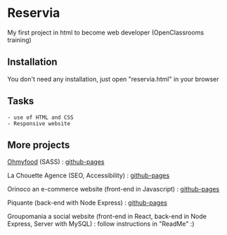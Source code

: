 
# Reservia

My first project in html to become web developer (OpenClassrooms training)

## Installation

You don't need any installation, just open "reservia.html" in your browser

## Tasks

    - use of HTML and CSS
    - Responsive website



## More projects
[Ohmyfood](https://github.com/Haltay/JoachimRecio_3_16122020) (SASS) : [github-pages](https://haltay.github.io/JoachimRecio_3_16122020/ohmyfood_accueil.html)

La Chouette Agence (SEO, Accessibility) : [github-pages]()

Orinoco an e-commerce website (front-end in Javascript) : [github-pages]()

Piquante (back-end with Node Express) : [github-pages]()

Groupomania a social website (front-end in React, back-end in Node Express, Server with MySQL) : follow instructions in "ReadMe" :) 

